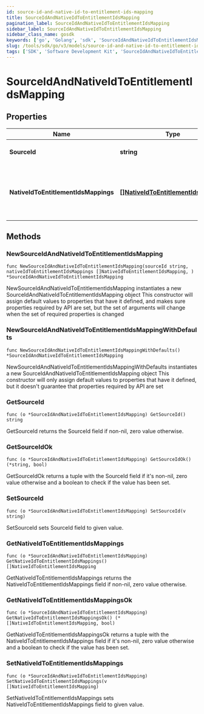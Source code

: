 ```yaml
---
id: source-id-and-native-id-to-entitlement-ids-mapping
title: SourceIdAndNativeIdToEntitlementIdsMapping
pagination_label: SourceIdAndNativeIdToEntitlementIdsMapping
sidebar_label: SourceIdAndNativeIdToEntitlementIdsMapping
sidebar_class_name: gosdk
keywords: ['go', 'Golang', 'sdk', 'SourceIdAndNativeIdToEntitlementIdsMapping', 'SourceIdAndNativeIdToEntitlementIdsMapping'] 
slug: /tools/sdk/go/v3/models/source-id-and-native-id-to-entitlement-ids-mapping
tags: ['SDK', 'Software Development Kit', 'SourceIdAndNativeIdToEntitlementIdsMapping', 'SourceIdAndNativeIdToEntitlementIdsMapping']
---
```


# SourceIdAndNativeIdToEntitlementIdsMapping

## Properties

Name | Type | Description | Notes
------------ | ------------- | ------------- | -------------
**SourceId** | **string** | The ID of the source system. | 
**NativeIdToEntitlementIdsMappings** | [**[]NativeIdToEntitlementIdsMapping**](native-id-to-entitlement-ids-mapping) | The native ID and entitlement IDs mapping in the source system. | 

## Methods

### NewSourceIdAndNativeIdToEntitlementIdsMapping

`func NewSourceIdAndNativeIdToEntitlementIdsMapping(sourceId string, nativeIdToEntitlementIdsMappings []NativeIdToEntitlementIdsMapping, ) *SourceIdAndNativeIdToEntitlementIdsMapping`

NewSourceIdAndNativeIdToEntitlementIdsMapping instantiates a new SourceIdAndNativeIdToEntitlementIdsMapping object
This constructor will assign default values to properties that have it defined,
and makes sure properties required by API are set, but the set of arguments
will change when the set of required properties is changed

### NewSourceIdAndNativeIdToEntitlementIdsMappingWithDefaults

`func NewSourceIdAndNativeIdToEntitlementIdsMappingWithDefaults() *SourceIdAndNativeIdToEntitlementIdsMapping`

NewSourceIdAndNativeIdToEntitlementIdsMappingWithDefaults instantiates a new SourceIdAndNativeIdToEntitlementIdsMapping object
This constructor will only assign default values to properties that have it defined,
but it doesn't guarantee that properties required by API are set

### GetSourceId

`func (o *SourceIdAndNativeIdToEntitlementIdsMapping) GetSourceId() string`

GetSourceId returns the SourceId field if non-nil, zero value otherwise.

### GetSourceIdOk

`func (o *SourceIdAndNativeIdToEntitlementIdsMapping) GetSourceIdOk() (*string, bool)`

GetSourceIdOk returns a tuple with the SourceId field if it's non-nil, zero value otherwise
and a boolean to check if the value has been set.

### SetSourceId

`func (o *SourceIdAndNativeIdToEntitlementIdsMapping) SetSourceId(v string)`

SetSourceId sets SourceId field to given value.


### GetNativeIdToEntitlementIdsMappings

`func (o *SourceIdAndNativeIdToEntitlementIdsMapping) GetNativeIdToEntitlementIdsMappings() []NativeIdToEntitlementIdsMapping`

GetNativeIdToEntitlementIdsMappings returns the NativeIdToEntitlementIdsMappings field if non-nil, zero value otherwise.

### GetNativeIdToEntitlementIdsMappingsOk

`func (o *SourceIdAndNativeIdToEntitlementIdsMapping) GetNativeIdToEntitlementIdsMappingsOk() (*[]NativeIdToEntitlementIdsMapping, bool)`

GetNativeIdToEntitlementIdsMappingsOk returns a tuple with the NativeIdToEntitlementIdsMappings field if it's non-nil, zero value otherwise
and a boolean to check if the value has been set.

### SetNativeIdToEntitlementIdsMappings

`func (o *SourceIdAndNativeIdToEntitlementIdsMapping) SetNativeIdToEntitlementIdsMappings(v []NativeIdToEntitlementIdsMapping)`

SetNativeIdToEntitlementIdsMappings sets NativeIdToEntitlementIdsMappings field to given value.



